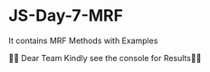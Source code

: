 # JS-Day-7-MRF
It contains MRF Methods with Examples

👀👀 Dear Team Kindly see the console for Results👀👀

